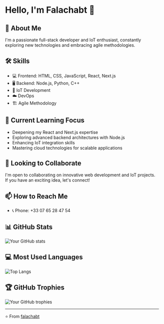 # Hello, I'm Falachabt 👋

## 🚀 About Me
I'm a passionate full-stack developer and IoT enthusiast, constantly exploring new technologies and embracing agile methodologies.

## 🛠 Skills
- 💻 Frontend: HTML, CSS, JavaScript, React, Next.js
- 🖥 Backend: Node.js, Python, C++
- 🤖 IoT Development
- ☁️ DevOps
- 🏗 Agile Methodology

## 🌱 Current Learning Focus
- Deepening my React and Next.js expertise
- Exploring advanced backend architectures with Node.js
- Enhancing IoT integration skills
- Mastering cloud technologies for scalable applications

## 💼 Looking to Collaborate
I'm open to collaborating on innovative web development and IoT projects. If you have an exciting idea, let's connect!

## 📫 How to Reach Me
- 📞 Phone: +33 07 65 28 47 54

## 📊 GitHub Stats
![Your GitHub stats](https://github-readme-stats.vercel.app/api?username=falachabt&show_icons=true&theme=radical)

## 💻 Most Used Languages
![Top Langs](https://github-readme-stats.vercel.app/api/top-langs/?username=falachabt&layout=compact&theme=radical)

## 🏆 GitHub Trophies
![Your GitHub trophies](https://github-profile-trophy.vercel.app/?username=falachabt&theme=darkhub&no-frame=true&margin-w=15)

---

⭐️ From [falachabt](https://github.com/falachabt)

